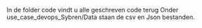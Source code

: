 In de folder code vindt u alle geschreven code terug
Onder use_case_devops_Sybren/Data staan de csv en Json bestanden.

